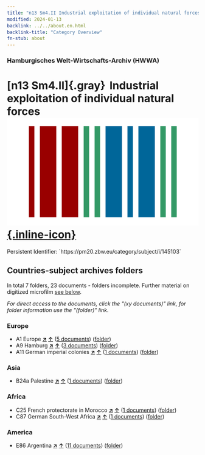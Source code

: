 ```yaml
---
title: "n13 Sm4.II Industrial exploitation of individual natural forces"
modified: 2024-01-13
backlink: ../../about.en.html
backlink-title: "Category Overview"
fn-stub: about
---
```


### Hamburgisches Welt-Wirtschafts-Archiv (HWWA)

# [n13 Sm4.II]{.gray}&#8201; Industrial exploitation of individual natural forces &#160; [![Wikidata](/images/Wikidata-logo.svg "Wikidata"){.inline-icon}](http://www.wikidata.org/entity/Q104710571)

<div class="hint">Persistent Identifier: `https://pm20.zbw.eu/category/subject/i/145103`</div>







## Countries-subject archives folders







In total 7 folders, 23 documents - folders incomplete. Further material on digitized microfilm [see below](#filmsections).

_For direct access to the documents, click the "(xy documents)" link, for folder information use the "(folder)" link._



### Europe

- A1 Europe [**&nearr;**](../../../geo/i/140892/about.en.html "Europe (all folders)") [**&uarr;**](../../../geo/about.en.html#A1 "Country category system") (<a href="https://pm20.zbw.eu/iiifview/folder/sh/140892,145103" title="about: Europe : Industrial exploitation of individual natural forces" target="_blank">5 documents</a>) ([folder](../../../../folder/sh/1408xx/140892/1451xx/145103/about.en.html))
- A9 Hamburg [**&nearr;**](../../../geo/i/140905/about.en.html "Hamburg (all folders)") [**&uarr;**](../../../geo/about.en.html#A9 "Country category system") (<a href="https://pm20.zbw.eu/iiifview/folder/sh/140905,145103" title="about: Hamburg : Industrial exploitation of individual natural forces" target="_blank">3 documents</a>) ([folder](../../../../folder/sh/1409xx/140905/1451xx/145103/about.en.html))
- A11 German imperial colonies [**&nearr;**](../../../geo/i/140960/about.en.html "German imperial colonies (all folders)") [**&uarr;**](../../../geo/about.en.html#A11 "Country category system") (<a href="https://pm20.zbw.eu/iiifview/folder/sh/140960,145103" title="about: German imperial colonies : Industrial exploitation of individual natural forces" target="_blank">1 documents</a>) ([folder](../../../../folder/sh/1409xx/140960/1451xx/145103/about.en.html))

### Asia

- B24a Palestine [**&nearr;**](../../../geo/i/141115/about.en.html "Palestine (all folders)") [**&uarr;**](../../../geo/about.en.html#B24a "Country category system") (<a href="https://pm20.zbw.eu/iiifview/folder/sh/141115,145103" title="about: Palestine : Industrial exploitation of individual natural forces" target="_blank">1 documents</a>) ([folder](../../../../folder/sh/1411xx/141115/1451xx/145103/about.en.html))

### Africa

- C25 French protectorate in Morocco [**&nearr;**](../../../geo/i/141358/about.en.html "French protectorate in Morocco (all folders)") [**&uarr;**](../../../geo/about.en.html#C25 "Country category system") (<a href="https://pm20.zbw.eu/iiifview/folder/sh/141358,145103" title="about: French protectorate in Morocco : Industrial exploitation of individual natural forces" target="_blank">1 documents</a>) ([folder](../../../../folder/sh/1413xx/141358/1451xx/145103/about.en.html))
- C87 German South-West Africa [**&nearr;**](../../../geo/i/141450/about.en.html "German South-West Africa (all folders)") [**&uarr;**](../../../geo/about.en.html#C87 "Country category system") (<a href="https://pm20.zbw.eu/iiifview/folder/sh/141450,145103" title="about: German South-West Africa : Industrial exploitation of individual natural forces" target="_blank">1 documents</a>) ([folder](../../../../folder/sh/1414xx/141450/1451xx/145103/about.en.html))

### America

- E86 Argentina [**&nearr;**](../../../geo/i/141692/about.en.html "Argentina (all folders)") [**&uarr;**](../../../geo/about.en.html#E86 "Country category system") (<a href="https://pm20.zbw.eu/iiifview/folder/sh/141692,145103" title="about: Argentina : Industrial exploitation of individual natural forces" target="_blank">11 documents</a>) ([folder](../../../../folder/sh/1416xx/141692/1451xx/145103/about.en.html))



<a id="filmsections" />













